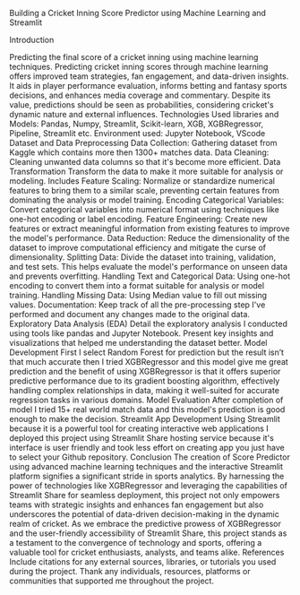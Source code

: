 Building a Cricket Inning Score Predictor using Machine Learning and Streamlit 

Introduction

Predicting the final score of a cricket inning using machine learning techniques. Predicting cricket inning scores through machine learning offers improved team strategies, fan engagement, and data-driven insights. It aids in player performance evaluation, informs betting and fantasy sports decisions, and enhances media coverage and commentary. Despite its value, predictions should be seen as probabilities, considering cricket's dynamic nature and external influences. Technologies Used libraries and Models: Pandas, Numpy, Streamlit, Scikit-learn, XGB, XGBRegressor, Pipeline, Streamlit etc. Environment used: Jupyter Notebook, VScode Dataset and Data Preprocessing Data Collection: Gathering dataset from Kaggle which contains more then 1300+ matches data. Data Cleaning: Cleaning unwanted data columns so that it's become more efficient.
Data Transformation
 Transform the data to make it more suitable for analysis or modeling. Includes
Feature Scaling: Normalize or standardize numerical features to bring them to a similar scale, preventing certain features from dominating the analysis or model training. 
Encoding Categorical Variables: Convert categorical variables into numerical format using techniques like one-hot encoding or label encoding. 
Feature Engineering: Create new features or extract meaningful information from existing features to improve the model's performance. 
Data Reduction: Reduce the dimensionality of the dataset to improve computational efficiency and mitigate the curse of dimensionality.
Splitting Data: Divide the dataset into training, validation, and test sets. This helps evaluate the model's performance on unseen data and prevents overfitting.
Handling Text and Categorical Data: Using one-hot encoding to convert them into a format suitable for analysis or model training.
Handling Missing Data: Using Median value to fill out missing values.
Documentation: Keep track of all the pre-processing step I've performed and document any changes made to the original data.
Exploratory Data Analysis (EDA) 
Detail the exploratory analysis I conducted using tools like pandas and Jupyter Notebook. Present key insights and visualizations that helped me understanding the dataset better. 
Model Development
 First I select Random Forest for prediction but the result isn’t that much accurate then I tried XGBRegressor and this model give me great prediction and the benefit of using XGBRegressor is that it offers superior predictive performance due to its gradient boosting algorithm, effectively handling complex relationships in data, making it well-suited for accurate regression tasks in various domains.
Model Evaluation
 After completion of model I tried 15+ real world match data and this model's prediction is good enough to make the decision. 
Streamlit App Development
 Using Streamlit because it is a powerful tool for creating interactive web applications  I deployed this project using Streamlit Share hosting service because it's interface is user friendly and took less effort on creating app you just have to select your Github repository. 
Conclusion
 The creation of Score Predictor using advanced machine learning techniques and the interactive Streamlit platform signifies a significant stride in sports analytics. By harnessing the power of technologies like XGBRegressor and leveraging the capabilities of Streamlit Share for seamless deployment, this project not only empowers teams with strategic insights and enhances fan engagement but also underscores the potential of data-driven decision-making in the dynamic realm of cricket. As we embrace the predictive prowess of XGBRegressor and the user-friendly accessibility of Streamlit Share, this project stands as a testament to the convergence of technology and sports, offering a valuable tool for cricket enthusiasts, analysts, and teams alike.
References 
Include citations for any external sources, libraries, or tutorials you used during the project.
Thank any individuals, resources, platforms or communities that supported me throughout the project.

